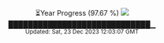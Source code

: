 <p align="center">
⏳Year Progress (97.67 %) <img src="https://file5s.ratemyserver.net/mobs/1062.gif"><br>
█████████████████████████████▁ <br>
<sub>Updated: Sat, 23 Dec 2023 12:03:07 GMT</sub>
</p>


